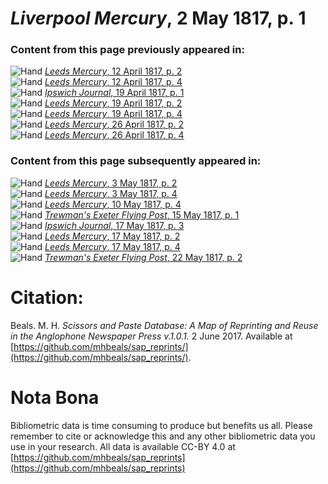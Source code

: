# *Liverpool Mercury*, 2 May 1817, p. 1  
  
### Content from this page previously appeared in:  
![Hand](http://scissorsandpaste.net/wp-content/uploads/2017/06/smallhandpointer.png) [*Leeds Mercury*, 12 April 1817, p. 2](https://mhbeals.github.io/sap_html/Leeds-Mercury/Leeds-Mercury-12-April-1817-p-2)  
![Hand](http://scissorsandpaste.net/wp-content/uploads/2017/06/smallhandpointer.png) [*Leeds Mercury*, 12 April 1817, p. 4](https://mhbeals.github.io/sap_html/Leeds-Mercury/Leeds-Mercury-12-April-1817-p-4)  
![Hand](http://scissorsandpaste.net/wp-content/uploads/2017/06/smallhandpointer.png) [*Ipswich Journal*, 19 April 1817, p. 1](https://mhbeals.github.io/sap_html/Ipswich-Journal/Ipswich-Journal-19-April-1817-p-1)  
![Hand](http://scissorsandpaste.net/wp-content/uploads/2017/06/smallhandpointer.png) [*Leeds Mercury*, 19 April 1817, p. 2](https://mhbeals.github.io/sap_html/Leeds-Mercury/Leeds-Mercury-19-April-1817-p-2)  
![Hand](http://scissorsandpaste.net/wp-content/uploads/2017/06/smallhandpointer.png) [*Leeds Mercury*, 19 April 1817, p. 4](https://mhbeals.github.io/sap_html/Leeds-Mercury/Leeds-Mercury-19-April-1817-p-4)  
![Hand](http://scissorsandpaste.net/wp-content/uploads/2017/06/smallhandpointer.png) [*Leeds Mercury*, 26 April 1817, p. 2](https://mhbeals.github.io/sap_html/Leeds-Mercury/Leeds-Mercury-26-April-1817-p-2)  
![Hand](http://scissorsandpaste.net/wp-content/uploads/2017/06/smallhandpointer.png) [*Leeds Mercury*, 26 April 1817, p. 4](https://mhbeals.github.io/sap_html/Leeds-Mercury/Leeds-Mercury-26-April-1817-p-4)  
  
### Content from this page subsequently appeared in:  
![Hand](http://scissorsandpaste.net/wp-content/uploads/2017/06/smallhandpointer.png) [*Leeds Mercury*, 3 May 1817, p. 2](https://mhbeals.github.io/sap_html/Leeds-Mercury/Leeds-Mercury-3-May-1817-p-2)  
![Hand](http://scissorsandpaste.net/wp-content/uploads/2017/06/smallhandpointer.png) [*Leeds Mercury*, 3 May 1817, p. 4](https://mhbeals.github.io/sap_html/Leeds-Mercury/Leeds-Mercury-3-May-1817-p-4)  
![Hand](http://scissorsandpaste.net/wp-content/uploads/2017/06/smallhandpointer.png) [*Leeds Mercury*, 10 May 1817, p. 4](https://mhbeals.github.io/sap_html/Leeds-Mercury/Leeds-Mercury-10-May-1817-p-4)  
![Hand](http://scissorsandpaste.net/wp-content/uploads/2017/06/smallhandpointer.png) [*Trewman's Exeter Flying Post*, 15 May 1817, p. 1](https://mhbeals.github.io/sap_html/Trewman's-Exeter-Flying-Post/Trewman's-Exeter-Flying-Post-15-May-1817-p-1)  
![Hand](http://scissorsandpaste.net/wp-content/uploads/2017/06/smallhandpointer.png) [*Ipswich Journal*, 17 May 1817, p. 3](https://mhbeals.github.io/sap_html/Ipswich-Journal/Ipswich-Journal-17-May-1817-p-3)  
![Hand](http://scissorsandpaste.net/wp-content/uploads/2017/06/smallhandpointer.png) [*Leeds Mercury*, 17 May 1817, p. 2](https://mhbeals.github.io/sap_html/Leeds-Mercury/Leeds-Mercury-17-May-1817-p-2)  
![Hand](http://scissorsandpaste.net/wp-content/uploads/2017/06/smallhandpointer.png) [*Leeds Mercury*, 17 May 1817, p. 4](https://mhbeals.github.io/sap_html/Leeds-Mercury/Leeds-Mercury-17-May-1817-p-4)  
![Hand](http://scissorsandpaste.net/wp-content/uploads/2017/06/smallhandpointer.png) [*Trewman's Exeter Flying Post*, 22 May 1817, p. 2](https://mhbeals.github.io/sap_html/Trewman's-Exeter-Flying-Post/Trewman's-Exeter-Flying-Post-22-May-1817-p-2)  


# Citation: 

Beals. M. H. *Scissors and Paste Database: A Map of Reprinting and Reuse in the Anglophone Newspaper Press v.1.0.1.* 2 June 2017. Available at [https://github.com/mhbeals/sap_reprints/](https://github.com/mhbeals/sap_reprints/). 

# Nota Bona

Bibliometric data is time consuming to produce but benefits us all. Please remember to cite or acknowledge this and any other bibliometric data you use in your research. All data is available CC-BY 4.0 at [https://github.com/mhbeals/sap_reprints](https://github.com/mhbeals/sap_reprints)
